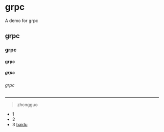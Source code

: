 # grpc
A demo for grpc
## grpc
### grpc
#### grpc
##### grpc
###### grpc
---
> zhongguo
* 1
* 2
* 3
[baidu](http://www.baidu.com)
